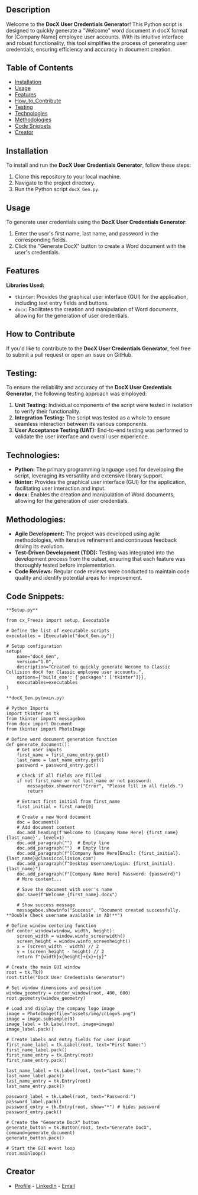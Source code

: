 # <DocX User Credentials Generator>

## Description

Welcome to the **DocX User Credentials Generator**! This Python script is designed to quickly generate a "Welcome" word document in docX format for [Company Name] employee user accounts. With its intuitive interface and robust functionality, this tool simplifies the process of generating user credentials, ensuring efficiency and accuracy in document creation.

## Table of Contents

- [Installation](#installation)
- [Usage](#usage)
- [Features](#features)
- [How_to_Contribute](#how-to-contribute)
- [Testing](#testing)
- [Technologies](#technologies)
- [Methodologies](#methodologies)
- [Code Snippets](#code-snippets)
- [Creator](#creator)

## Installation

To install and run the **DocX User Credentials Generator**, follow these steps:

1. Clone this repository to your local machine.
2. Navigate to the project directory.
3. Run the Python script `docX_Gen.py`.

## Usage

To generate user credentials using the **DocX User Credentials Generator**:

1. Enter the user's first name, last name, and password in the corresponding fields.
2. Click the "Generate DocX" button to create a Word document with the user's credentials.

## Features

**Libraries Used:**

- `tkinter`: Provides the graphical user interface (GUI) for the application, including text entry fields and buttons.
- `docx`: Facilitates the creation and manipulation of Word documents, allowing for the generation of user credentials.

## How to Contribute

If you'd like to contribute to the **DocX User Credentials Generator**, feel free to submit a pull request or open an issue on GitHub.

## Testing:

To ensure the reliability and accuracy of the **DocX User Credentials Generator**, the following testing approach was employed:

1. **Unit Testing:** Individual components of the script were tested in isolation to verify their functionality.
2. **Integration Testing:** The script was tested as a whole to ensure seamless interaction between its various components.
3. **User Acceptance Testing (UAT):** End-to-end testing was performed to validate the user interface and overall user experience.

## Technologies:

- **Python:** The primary programming language used for developing the script, leveraging its versatility and extensive library support.
- **tkinter:** Provides the graphical user interface (GUI) for the application, facilitating user interaction and input.
- **docx:** Enables the creation and manipulation of Word documents, allowing for the generation of user credentials.

## Methodologies:

- **Agile Development:** The project was developed using agile methodologies, with iterative refinement and continuous feedback driving its evolution.
- **Test-Driven Development (TDD):** Testing was integrated into the development process from the outset, ensuring that each feature was thoroughly tested before implementation.
- **Code Reviews:** Regular code reviews were conducted to maintain code quality and identify potential areas for improvement.

## Code Snippets:

    **Setup.py**

```
from cx_Freeze import setup, Executable

# Define the list of executable scripts
executables = [Executable("docX_Gen.py")]

# Setup configuration
setup(
    name="docX_Gen",
    version="1.0",
    description="Created to quickly generate Wecome to Classic Collision docX for Classic employee user accounts.",
    options={'build_exe': {'packages': ['tkinter']}},
    executables=executables
)
```

    **docX_Gen.py(main.py)

```
# Python Imports
import tkinter as tk
from tkinter import messagebox
from docx import Document
from tkinter import PhotoImage

# Define word document generation function
def generate_document():
    # Get user inputs
    first_name = first_name_entry.get()
    last_name = last_name_entry.get()
    password = password_entry.get()

    # Check if all fields are filled
    if not first_name or not last_name or not password:
        messagebox.showerror("Error", "Please fill in all fields.")
        return

    # Extract first initial from first_name
    first_initial = first_name[0]

    # Create a new Word document
    doc = Document()
    # Add document content
    doc.add_heading(f'Welcome to [Company Name Here] {first_name} {last_name}', level=1)
    doc.add_paragraph("")  # Empty line
    doc.add_paragraph("")  # Empty line
    doc.add_paragraph(f"[Company Name Here]Email: {first_initial}.{last_name}@classiccollision.com")
    doc.add_paragraph(f"Desktop Username/Login: {first_initial}.{last_name}")
    doc.add_paragraph(f"[Company Name Here] Password: {password}")
    # More content...

    # Save the document with user's name
    doc.save(f"Welcome_{first_name}.docx")

    # Show success message
    messagebox.showinfo("Success", "Document created successfully. **Double Check username available in AD!**")

# Define window centering function
def center_window(window, width, height):
    screen_width = window.winfo_screenwidth()
    screen_height = window.winfo_screenheight()
    x = (screen_width - width) // 2
    y = (screen_height - height) // 2
    return f"{width}x{height}+{x}+{y}"

# Create the main GUI window
root = tk.Tk()
root.title("DocX User Credentials Generator")

# Set window dimensions and position
window_geometry = center_window(root, 400, 600)
root.geometry(window_geometry)

# Load and display the company logo image
image = PhotoImage(file="assets/img/ccLogoS.png")
image = image.subsample(9)
image_label = tk.Label(root, image=image)
image_label.pack()

# Create labels and entry fields for user input
first_name_label = tk.Label(root, text="First Name:")
first_name_label.pack()
first_name_entry = tk.Entry(root)
first_name_entry.pack()

last_name_label = tk.Label(root, text="Last Name:")
last_name_label.pack()
last_name_entry = tk.Entry(root)
last_name_entry.pack()

password_label = tk.Label(root, text="Password:")
password_label.pack()
password_entry = tk.Entry(root, show="*") # hides password
password_entry.pack()

# Create the "Generate DocX" button
generate_button = tk.Button(root, text="Generate DocX", command=generate_document)
generate_button.pack()

# Start the GUI event loop
root.mainloop()

```

## Creator

- [Profile](https://github.com/NateJonesIII/ "Nathaniel Jones") - [LinkedIn](https://www.linkedin.com/in/nathaniel-jones/) - [Email](mailto:15nate.jones@gmail.com?subject=Hello "Hello Nate!")
